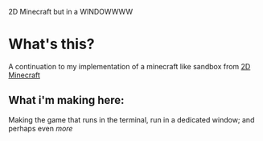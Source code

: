 2D Minecraft but in a WINDOWWWW

# What's this?
A continuation to my implementation of a minecraft like sandbox from [2D Minecraft](https://github.com/UnKnownnPasta/terminal-game-go-brr/blob/main/2d%20motion/2D-Minecraft.py)

## What i'm making here:
Making the game that runs in the terminal, run in a dedicated window; and perhaps even *more*
